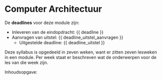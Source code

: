 # Computer Architectuur


De **deadlines** voor deze module zijn:

- Inleveren van de eindopdracht: {{ deadline }}
- Aanvragen van uitstel: {{ deadline_uitstel_aanvragen }}
  - Uitgestelde deadline: {{ deadline_uitstel }}

Deze syllabus is opgedeeld in zeven weken, want er zitten zeven lesweken in een module. Per week staat er beschreven wat de onderwerpen voor de les van die week zijn.

Inhoudsopgave:

```{tableofcontents}
```
